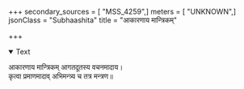 +++
secondary_sources = [ "MSS_4259",]
meters = [ "UNKNOWN",]
jsonClass = "Subhaashita"
title = "आकारणाय मान्त्रिकम्"

+++

<details open><summary>Text</summary>

आकारणाय मान्त्रिकम् आगतदूतस्य वचनमादाय।  
कृत्वा प्रमाणमादाव् अभिमन्त्र्य च तत्र मन्त्रण॥
</details>
